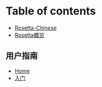 # Table of contents

* [Rosetta-Chinese](README.md)
* [Rosetta概览](gai-lan.md)

## 用户指南 <a href="#用户指南" id="用户指南"></a>

* [Home](用户指南/home.md)
* [入门](用户指南/入门.md)
